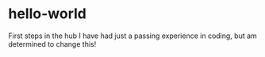 # hello-world
First steps in the hub
I have had just a passing experience in coding, but am determined to change this!
